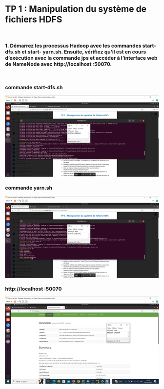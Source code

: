 <h1>TP 1 : Manipulation du système de fichiers HDFS</h1><br>
<h3>1. Démarrez les processus Hadoop avec les commandes start-dfs.sh et start-
yarn.sh. Ensuite, vérifiez qu’il est en cours d’exécution avec la commande jps et
accéder à l’interface web de NameNode avec http://localhost :50070.</h3><br>
<h3>commande start-dfs.sh</h3>
<img src="./imgs/img.png">
<h3>commande yarn.sh</h3>
<img src="./imgs/img2.png">
<h3>http://localhost :50070</h3>
<img src="./imgs/img3.png">